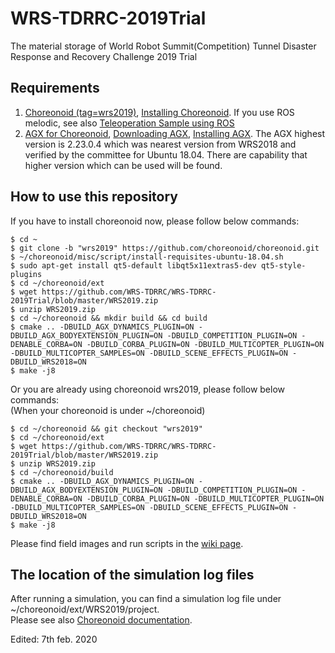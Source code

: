 # WRS-TDRRC-2019Trial
The material storage of World Robot Summit(Competition) Tunnel Disaster Response and Recovery Challenge 2019 Trial 

## Requirements  

  1. [Choreonoid (tag=wrs2019)](https://choreonoid.org/en/manuals/latest/index.html), [Installing Choreonoid](https://choreonoid.org/en/manuals/latest/install/build-ubuntu.html#development-version). If you use ROS melodic, see also [Teleoperation Sample using ROS](https://choreonoid.org/en/manuals/latest/wrs2018/teleoperation-ros.html)  
  2. [AGX for Choreonoid](https://choreonoid.org/en/manuals/latest/agxdynamics/index.html), [Downloading AGX](https://www.algoryx.se/download/?id=1887), [Installing AGX](https://www.algoryx.se/documentation/complete/agx/tags/latest/UserManual/source/installation.html#install-on-ubuntu-16-04). The AGX highest version is 2.23.0.4 which was nearest version from WRS2018 and verified by the committee for Ubuntu 18.04. There are capability that higher version which can be used will be found.  
 
## How to use this repository  
If you have to install choreonoid now, please follow below commands:  

    $ cd ~  
    $ git clone -b "wrs2019" https://github.com/choreonoid/choreonoid.git  
    $ ~/choreonoid/misc/script/install-requisites-ubuntu-18.04.sh  
    $ sudo apt-get install qt5-default libqt5x11extras5-dev qt5-style-plugins  
    $ cd ~/choreonoid/ext  
    $ wget https://github.com/WRS-TDRRC/WRS-TDRRC-2019Trial/blob/master/WRS2019.zip  
    $ unzip WRS2019.zip  
    $ cd ~/choreonoid && mkdir build && cd build  
    $ cmake .. -DBUILD_AGX_DYNAMICS_PLUGIN=ON -DBUILD_AGX_BODYEXTENSION_PLUGIN=ON -DBUILD_COMPETITION_PLUGIN=ON -DENABLE_CORBA=ON -DBUILD_CORBA_PLUGIN=ON -DBUILD_MULTICOPTER_PLUGIN=ON -DBUILD_MULTICOPTER_SAMPLES=ON -DBUILD_SCENE_EFFECTS_PLUGIN=ON -DBUILD_WRS2018=ON  
    $ make -j8  
  
Or you are already using choreonoid wrs2019, please follow below commands:  
(When your choreonoid is under ~/choreonoid)  

    $ cd ~/choreonoid && git checkout "wrs2019"  
    $ cd ~/choreonoid/ext  
    $ wget https://github.com/WRS-TDRRC/WRS-TDRRC-2019Trial/blob/master/WRS2019.zip  
    $ unzip WRS2019.zip  
    $ cd ~/choreonoid/build  
    $ cmake .. -DBUILD_AGX_DYNAMICS_PLUGIN=ON -DBUILD_AGX_BODYEXTENSION_PLUGIN=ON -DBUILD_COMPETITION_PLUGIN=ON -DENABLE_CORBA=ON -DBUILD_CORBA_PLUGIN=ON -DBUILD_MULTICOPTER_PLUGIN=ON -DBUILD_MULTICOPTER_SAMPLES=ON -DBUILD_SCENE_EFFECTS_PLUGIN=ON -DBUILD_WRS2018=ON  
    $ make -j8  

Please find field images and run scripts in the [wiki page](https://github.com/WRS-TDRRC/WRS-TDRRC-2019Trial/wiki).  

## The location of the simulation log files  
After running a simulation, you can find a simulation log file under ~/choreonoid/ext/WRS2019/project.  
Please see also [Choreonoid documentation](https://choreonoid.org/en/manuals/1.7/simulation/execution-and-playback.html).  

Edited: 7th feb. 2020
